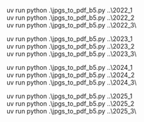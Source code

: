 uv run python .\jpgs_to_pdf_b5.py ..\2022_1\
uv run python .\jpgs_to_pdf_b5.py ..\2022_2\
uv run python .\jpgs_to_pdf_b5.py ..\2022_3\

uv run python .\jpgs_to_pdf_b5.py ..\2023_1\
uv run python .\jpgs_to_pdf_b5.py ..\2023_2\
uv run python .\jpgs_to_pdf_b5.py ..\2023_3\

uv run python .\jpgs_to_pdf_b5.py ..\2024_1\
uv run python .\jpgs_to_pdf_b5.py ..\2024_2\
uv run python .\jpgs_to_pdf_b5.py ..\2024_3\

uv run python .\jpgs_to_pdf_b5.py ..\2025_1\
uv run python .\jpgs_to_pdf_b5.py ..\2025_2\
uv run python .\jpgs_to_pdf_b5.py ..\2025_3\

